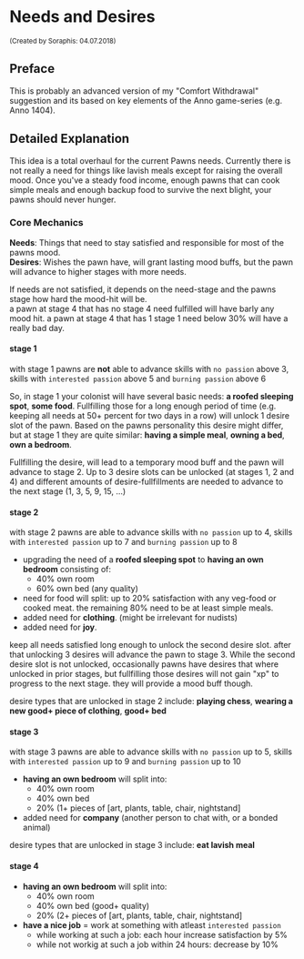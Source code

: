 # Needs and Desires
<sub>(Created by Soraphis: 04.07.2018)</sub>

## Preface

This is probably an advanced version of my "Comfort Withdrawal" suggestion and its based on key elements of the Anno game-series (e.g. Anno 1404).


## Detailed Explanation

This idea is a total overhaul for the current Pawns needs. Currently there is not really a need for things like lavish meals except for raising the overall mood.
Once you've a steady food income, enough pawns that can cook simple meals and enough backup food to survive the next blight, your pawns should never hunger.

### Core Mechanics

**Needs**: Things that need to stay satisfied and responsible for most of the pawns mood.     
**Desires**: Wishes the pawn have, will grant lasting mood buffs, but the pawn will advance to higher stages with more needs.    

If needs are not satisfied, it depends on the need-stage and the pawns stage how hard the mood-hit will be.     
a pawn at stage 4 that has no stage 4 need fulfilled will have barly any mood hit.
a pawn at stage 4 that has 1 stage 1 need below 30% will have a really bad day.

#### stage 1

with stage 1 pawns are **not** able to advance skills with `no passion` above 3, skills with `interested passion` above 5 and `burning passion` above 6

So, in stage 1 your colonist will have several basic needs: **a roofed sleeping spot**, **some food**. 
Fullfilling those for a long enough period of time (e.g. keeping all needs at 50+ percent for two days in a row) will unlock 1 desire slot of the pawn.
Based on the pawns personality this desire might differ, but at stage 1 they are quite similar: **having a simple meal**, **owning a bed**, **own a bedroom**.

Fullfilling the desire, will lead to a temporary mood buff and the pawn will advance to stage 2.
Up to 3 desire slots can be unlocked (at stages 1, 2 and 4) and different amounts of desire-fullfillments are needed to advance to the next stage (1, 3, 5, 9, 15, ...)

#### stage 2

with stage 2 pawns are able to advance skills with `no passion` up to 4, skills with `interested passion` up to 7 and `burning passion` up to 8

- upgrading the need of a **roofed sleeping spot** to **having an own bedroom** consisting of:
	- 40% own room
	- 60% own bed (any quality)
- need for food will split: up to 20% satisfaction with any veg-food or cooked meat. the remaining 80% need to be at least simple meals.   
- added need for **clothing**. (might be irrelevant for nudists)    
- added need for **joy**.   

keep all needs satisfied long enough to unlock the second desire slot. after that unlocking 3 desires will advance the pawn to stage 3.
While the second desire slot is not unlocked, occasionally pawns have desires that where unlocked in prior stages, but fullfilling those desires will not gain "xp" to progress to the next stage. 
they will provide a mood buff though.

desire types that are unlocked in stage 2 include: **playing chess**, **wearing a new good+ piece of clothing**, **good+ bed**

#### stage 3

with stage 3 pawns are able to advance skills with `no passion` up to 5, skills with `interested passion` up to 9 and `burning passion` up to 10

- **having an own bedroom** will split into: 
    - 40% own room
	- 40% own bed
	- 20% (1+ pieces of [art, plants, table, chair, nightstand]
- added need for **company** (another person to chat with, or a bonded animal)

desire types that are unlocked in stage 3 include: **eat lavish meal**

#### stage 4

- **having an own bedroom** will split into: 
	- 40% own room
	- 40% own bed (good+ quality)
	- 20% (2+ pieces of [art, plants, table, chair, nightstand]
- **have a nice job** = work at something with atleast `interested passion`
	- while working at such a job: each hour increase satisfaction by 5%
	- while not workig at such a job within 24 hours: decrease by 10%



	